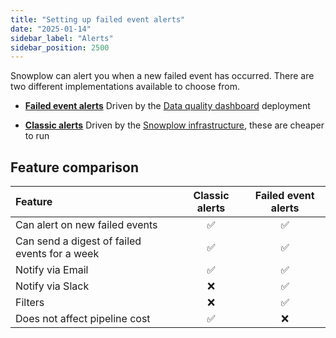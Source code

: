 ```yaml
---
title: "Setting up failed event alerts"
date: "2025-01-14"
sidebar_label: "Alerts"
sidebar_position: 2500
---
```



Snowplow can alert you when a new failed event has occurred. There are two different implementations available to choose from.

- **[Failed event alerts](/docs/data-product-studio/data-quality/failed-events/monitoring-failed-events/alerts/failed-event-alerts/index.md)**
Driven by the [Data quality dashboard](/docs/data-product-studio/data-quality/failed-events/monitoring-failed-events/index.md#data-quality-dashboard) deployment

- **[Classic alerts](/docs/data-product-studio/data-quality/failed-events/monitoring-failed-events/alerts/classic-alerts/index.md)**
Driven by the [Snowplow infrastructure](/docs/data-product-studio/data-quality/failed-events/monitoring-failed-events/index.md#default-view), these are cheaper to run

## Feature comparison

| Feature                                       | Classic alerts | Failed event alerts |
| :-------------------------------------------- | :------------: | :-----------------: |
| Can alert on new failed events                |       ✅        |          ✅          |
| Can send a digest of failed events for a week |       ✅        |          ✅          |
| Notify via Email                              |       ✅        |          ✅          |
| Notify via Slack                              |       ❌        |          ✅          |
| Filters                                       |       ❌        |          ✅          |
| Does not affect pipeline cost                 |       ✅        |          ❌          |

